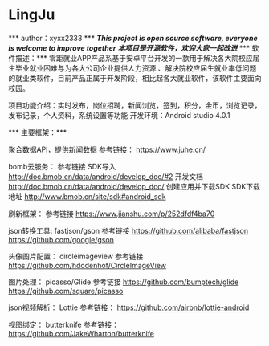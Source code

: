 # LingJu
*** author：xyxx2333 ***
***This project is open source software, everyone is welcome to improve together***
***本项目是开源软件，欢迎大家一起改进***
*** 软件描述：***
零距就业APP产品系基于安卓平台开发的一款用于解决各大院校应届生毕业就业困难与为各大公司企业提供人力资源
、解决院校应届生就业率低问题的就业类软件，目前产品正属于开发阶段，相比起各大就业软件，该软件主要面向校园。

项目功能介绍：实时发布，岗位招聘，新闻浏览，签到，积分，金币，浏览记录，发布记录，个人资料，系统设置等功能
开发环境：Android studio 4.0.1



*** 主要框架：***

聚合数据API，提供新闻数据
参考链接：
https://www.juhe.cn/

bomb云服务：
参考链接
SDK导入
http://doc.bmob.cn/data/android/develop_doc/#2
开发文档
http://doc.bmob.cn/data/android/develop_doc/
创建应用并下载SDK
SDK下载地址
http://www.bmob.cn/site/sdk#android_sdk

刷新框架：
参考链接
https://www.jianshu.com/p/252dfdf4ba70

json转换工具:
fastjson/gson
参考链接
https://github.com/alibaba/fastjson
https://github.com/google/gson

头像图片配置：
circleimageview
参考链接
https://github.com/hdodenhof/CircleImageView

图片处理：
picasso/Glide
参考链接
https://github.com/bumptech/glide
https://github.com/square/picasso

json视频解析：
Lottie
参考链接：
https://github.com/airbnb/lottie-android

视图绑定：
butterknife
参考链接：
https://github.com/JakeWharton/butterknife
